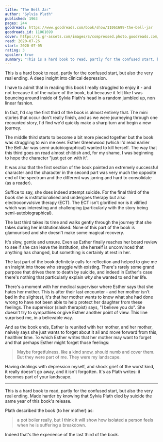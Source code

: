 ```yaml
---
title: "The Bell Jar"
author: "Sylvia Plath"
published: 1963
pages: 244
goodreads: https://www.goodreads.com/book/show/11061699-the-bell-jar
goodreads_id: 11061699
cover: https://i.gr-assets.com/images/S/compressed.photo.goodreads.com/books/1435983866l/11061699._SX98_.jpg
read: 2020-07-26
start: 2020-07-05
rating: 3
spoiler: true
summary: "This is a hard book to read, partly for the confused start, but also the very real ending. A deep insight into clinical depression."
---
```


This is a hard book to read, partly for the confused start, but also the very real ending. A deep insight into clinical depression.  
  
I have to admit that in reading this book I really struggled to enjoy it - and not because it of the nature of the book, but because it felt like I was bouncing around inside of Sylvia Plath's head in a random jumbled up, non linear fashion.  
  
In fact, I'd say the first third of the book is almost entirely that. The mini stories that occur don't really finish, and as we were journeying through one recounted story, I'd find we'd quickly make a sharp turn and begin a new journey.  
  
The middle third starts to become a bit more pieced together but the book was struggling to win me over. Esther Greenwood (which I'd read earlier The Bell Jar was semi-autobiographical) wanted to kill herself. The way that this third goes on read almost childish and, for my shame, I was beginning to hope the character "just get on with it".  
  
It was also that the first section of the book painted an extremely successful character and the character in the second part was very much the opposite end of the spectrum and the different was jarring and hard to consolidate (as a reader).  
  
Suffice to say, she does indeed attempt suicide. For the final third of the book she is institutionalised and undergoes therapy but also electroconvulsive therapy (ECT). The ECT isn't glorified nor is it vilified which was interesting and challenging (particularly with the story being semi-autobiographical).  
  
The last third takes its time and walks gently through the journey that she takes during her institutionalised. None of this part of the book is glamourised and she doesn't make some magical recovery.  
  
It's slow, gentle and unsure. Even as Esther finally reaches her board review to see if she can leave the institution, she herself is unconvinced that anything has changed, but something is certainly at rest in her.  
  
The last part of the book definitely calls for reflection and helped to give me an insight into those who struggle with existing. There's rarely some grand purpose that drives them to death by suicide, and indeed in Esther's case there's nothing that particularly explain _why_ she wanted to end her life.  
  
There's a moment with her medical supervisor where Esther says that she hates her mother. This is after their last encounter - and her mother isn't bad in the slightest, it's that her mother wants to know what she had done wrong to have not been able to help protect her daughter from these feelings. The supervisor (slash therapist) says, "I believe you do". She doesn't try to sympathies or give Esther another point of view. This line surprised me, in a believable way.  
  
And as the book ends, Esther is reunited with her mother, and her mother, naively says she just wants to forget about it all and move forward from this, healthier time. To which Esther writes that her mother may want to forget and that perhaps Esther might forget those feelings:  
  
> Maybe forgetfulness, like a kind snow, should numb and cover them. But they were part of me. They were my landscape.  
  
Having dealings with depression myself, and shock grief of the worst kind, it really doesn't go away, and it isn't forgotten. It's as Plath writes: it becomes part of your landscape.  
  
---  
  
This is a hard book to read, partly for the confused start, but also the very real ending. Made harder by knowing that Sylvia Plath died by suicide the same year of this book's release.  
  
Plath described the book (to her mother) as:  
  
> a pot boiler really, but I think it will show how isolated a person feels when he is suffering a breakdown.  
  
Indeed that's the experience of the last third of the book.
